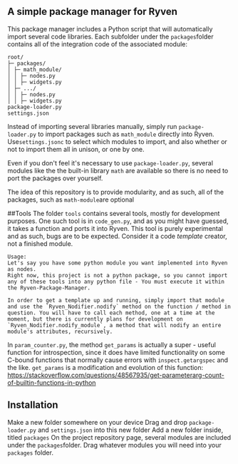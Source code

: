 ﻿## A simple package manager for Ryven

This package manager includes a Python script that will automatically import several code libraries. Each subfolder under the  `packages`folder contains all of the integration code of the associated module:

    root/
    ├─ packages/
    │ ├─ math_module/
    │ │ ├─ nodes.py
    │ │ ├─ widgets.py
    │ ├─ .../
    │ │ ├─ nodes.py
    │ │ ├─ widgets.py
    package-loader.py
    settings.json
Instead of importing several libraries manually, simply run `package-loader.py` to import packages such as `math_module` directly into Ryven. Use`settings.jsonc` to select which modules to import, and also whether or not to import them all in unison, or one by one.

Even if you don't feel it's necessary to use `package-loader.py`, several modules like the the built-in library `math` are available so there is no need to port the packages over yourself.

The idea of this repository is to provide modularity, and as such, all of the packages, such as `math-module`are optional

##Tools
The folder `tools` contains several tools, mostly for development purposes. One such tool is in `code_gen.py`, and as you might have guessed, it takes a function and ports it into Ryven. This tool is purely experimental and as such, bugs are to be expected. Consider it a code *template* creator, not a finished module.


    Usage:
    Let's say you have some python module you want implemented into Ryven as nodes.
    Right now, this project is not a python package, so you cannot import any of these tools into any python file - You must execute it within the Ryven-Package-Manager.
    
    In order to get a template up and running, simply import that module and use the `Ryven_Nodifier.nodify` method on the function / method in question. You will have to call each method, one at a time at the moment, but there is currently plans for development on `Ryven_Nodifier.nodify_module`, a method that will nodify an entire module's attributes, recursively.
    
In `param_counter.py`, the method `get_params` is actually a super - useful function for introspection, since it does have limited functionality on some C-bound functions that normally cause errors with `inspect.getargspec` and the like.
`get_params` is a modification and evolution of this function:
https://stackoverflow.com/questions/48567935/get-parameterarg-count-of-builtin-functions-in-python
## Installation
Make a new folder somewhere on your device
Drag and drop `package-loader.py` and `settings.json` into this new folder
Add a new folder inside, titled `packages`
On the project repository page, several modules are included under the `packages`folder. Drag whatever modules you will need into your `packages` folder.


